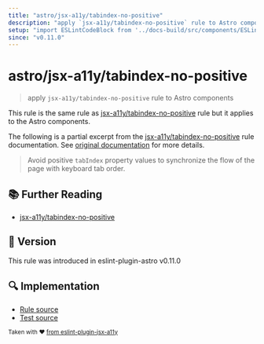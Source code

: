 ```yaml
---
title: "astro/jsx-a11y/tabindex-no-positive"
description: "apply `jsx-a11y/tabindex-no-positive` rule to Astro components"
setup: "import ESLintCodeBlock from '../docs-build/src/components/ESLintCodeBlockWrap.astro'"
since: "v0.11.0"
---
```


# astro/jsx-a11y/tabindex-no-positive

> apply `jsx-a11y/tabindex-no-positive` rule to Astro components

This rule is the same rule as [jsx-a11y/tabindex-no-positive] rule but it applies to the Astro components.

[jsx-a11y/tabindex-no-positive]: https://github.com/jsx-eslint/eslint-plugin-jsx-a11y/tree/HEAD/docs/rules/tabindex-no-positive.md

The following is a partial excerpt from the [jsx-a11y/tabindex-no-positive] rule documentation. See [original documentation][jsx-a11y/tabindex-no-positive] for more details.

> Avoid positive `tabIndex` property values to synchronize the flow of the page with keyboard tab order.

## :books: Further Reading

- [jsx-a11y/tabindex-no-positive]

## :rocket: Version

This rule was introduced in eslint-plugin-astro v0.11.0

## :mag: Implementation

- [Rule source](https://github.com/ota-meshi/eslint-plugin-astro/blob/main/src/rules/jsx-a11y/tabindex-no-positive.ts)
- [Test source](https://github.com/ota-meshi/eslint-plugin-astro/blob/main/tests/src/rules/jsx-a11y/tabindex-no-positive.ts)

<sup>Taken with ❤️ [from eslint-plugin-jsx-a11y](https://github.com/jsx-eslint/eslint-plugin-jsx-a11y/tree/HEAD/docs/rules/tabindex-no-positive.md)</sup>
